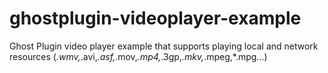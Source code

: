 # ghostplugin-videoplayer-example
Ghost Plugin video player example that supports playing local and network resources (*.wmv,*.avi,*.asf,*.mov,*.mp4,*.3gp,*.mkv,*.mpeg,*.mpg...)
